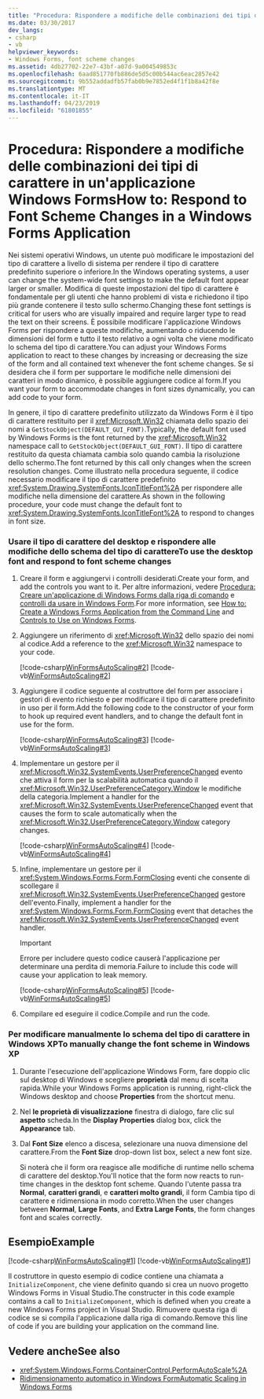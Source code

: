 ```yaml
---
title: "Procedura: Rispondere a modifiche delle combinazioni dei tipi di carattere in un'applicazione Windows Forms"
ms.date: 03/30/2017
dev_langs:
- csharp
- vb
helpviewer_keywords:
- Windows Forms, font scheme changes
ms.assetid: 4db27702-22e7-43bf-a07d-9a004549853c
ms.openlocfilehash: 6aad851770fb886de5d5c00b544ac6eac2857e42
ms.sourcegitcommit: 9b552addadfb57fab0b9e7852ed4f1f1b8a42f8e
ms.translationtype: MT
ms.contentlocale: it-IT
ms.lasthandoff: 04/23/2019
ms.locfileid: "61801855"
---
```

# <a name="how-to-respond-to-font-scheme-changes-in-a-windows-forms-application"></a><span data-ttu-id="e2935-102">Procedura: Rispondere a modifiche delle combinazioni dei tipi di carattere in un'applicazione Windows Forms</span><span class="sxs-lookup"><span data-stu-id="e2935-102">How to: Respond to Font Scheme Changes in a Windows Forms Application</span></span>
<span data-ttu-id="e2935-103">Nei sistemi operativi Windows, un utente può modificare le impostazioni del tipo di carattere a livello di sistema per rendere il tipo di carattere predefinito superiore o inferiore.</span><span class="sxs-lookup"><span data-stu-id="e2935-103">In the Windows operating systems, a user can change the system-wide font settings to make the default font appear larger or smaller.</span></span> <span data-ttu-id="e2935-104">Modifica di queste impostazioni del tipo di carattere è fondamentale per gli utenti che hanno problemi di vista e richiedono il tipo più grande contenere il testo sullo schermo.</span><span class="sxs-lookup"><span data-stu-id="e2935-104">Changing these font settings is critical for users who are visually impaired and require larger type to read the text on their screens.</span></span> <span data-ttu-id="e2935-105">È possibile modificare l'applicazione Windows Forms per rispondere a queste modifiche, aumentando o riducendo le dimensioni del form e tutto il testo relativo a ogni volta che viene modificato lo schema del tipo di carattere.</span><span class="sxs-lookup"><span data-stu-id="e2935-105">You can adjust your Windows Forms application to react to these changes by increasing or decreasing the size of the form and all contained text whenever the font scheme changes.</span></span> <span data-ttu-id="e2935-106">Se si desidera che il form per supportare le modifiche nelle dimensioni dei caratteri in modo dinamico, è possibile aggiungere codice al form.</span><span class="sxs-lookup"><span data-stu-id="e2935-106">If you want your form to accommodate changes in font sizes dynamically, you can add code to your form.</span></span>  
  
 <span data-ttu-id="e2935-107">In genere, il tipo di carattere predefinito utilizzato da Windows Form è il tipo di carattere restituito per il <xref:Microsoft.Win32> chiamata dello spazio dei nomi a `GetStockObject(DEFAULT_GUI_FONT)`.</span><span class="sxs-lookup"><span data-stu-id="e2935-107">Typically, the default font used by Windows Forms is the font returned by the <xref:Microsoft.Win32> namespace call to `GetStockObject(DEFAULT_GUI_FONT)`.</span></span> <span data-ttu-id="e2935-108">Il tipo di carattere restituito da questa chiamata cambia solo quando cambia la risoluzione dello schermo.</span><span class="sxs-lookup"><span data-stu-id="e2935-108">The font returned by this call only changes when the screen resolution changes.</span></span> <span data-ttu-id="e2935-109">Come illustrato nella procedura seguente, il codice necessario modificare il tipo di carattere predefinito <xref:System.Drawing.SystemFonts.IconTitleFont%2A> per rispondere alle modifiche nella dimensione del carattere.</span><span class="sxs-lookup"><span data-stu-id="e2935-109">As shown in the following procedure, your code must change the default font to <xref:System.Drawing.SystemFonts.IconTitleFont%2A> to respond to changes in font size.</span></span>  
  
### <a name="to-use-the-desktop-font-and-respond-to-font-scheme-changes"></a><span data-ttu-id="e2935-110">Usare il tipo di carattere del desktop e rispondere alle modifiche dello schema del tipo di carattere</span><span class="sxs-lookup"><span data-stu-id="e2935-110">To use the desktop font and respond to font scheme changes</span></span>  
  
1. <span data-ttu-id="e2935-111">Creare il form e aggiungervi i controlli desiderati.</span><span class="sxs-lookup"><span data-stu-id="e2935-111">Create your form, and add the controls you want to it.</span></span> <span data-ttu-id="e2935-112">Per altre informazioni, vedere [Procedura: Creare un'applicazione di Windows Forms dalla riga di comando](how-to-create-a-windows-forms-application-from-the-command-line.md) e [controlli da usare in Windows Form](./controls/controls-to-use-on-windows-forms.md).</span><span class="sxs-lookup"><span data-stu-id="e2935-112">For more information, see [How to: Create a Windows Forms Application from the Command Line](how-to-create-a-windows-forms-application-from-the-command-line.md) and [Controls to Use on Windows Forms](./controls/controls-to-use-on-windows-forms.md).</span></span>  
  
2. <span data-ttu-id="e2935-113">Aggiungere un riferimento di <xref:Microsoft.Win32> dello spazio dei nomi al codice.</span><span class="sxs-lookup"><span data-stu-id="e2935-113">Add a reference to the <xref:Microsoft.Win32> namespace to your code.</span></span>  
  
     [!code-csharp[WinFormsAutoScaling#2](~/samples/snippets/csharp/VS_Snippets_Winforms/WinFormsAutoScaling/CS/Form1.cs#2)]
     [!code-vb[WinFormsAutoScaling#2](~/samples/snippets/visualbasic/VS_Snippets_Winforms/WinFormsAutoScaling/VB/Form1.vb#2)]  
  
3. <span data-ttu-id="e2935-114">Aggiungere il codice seguente al costruttore del form per associare i gestori di evento richiesto e per modificare il tipo di carattere predefinito in uso per il form.</span><span class="sxs-lookup"><span data-stu-id="e2935-114">Add the following code to the constructor of your form to hook up required event handlers, and to change the default font in use for the form.</span></span>  
  
     [!code-csharp[WinFormsAutoScaling#3](~/samples/snippets/csharp/VS_Snippets_Winforms/WinFormsAutoScaling/CS/Form1.cs#3)]
     [!code-vb[WinFormsAutoScaling#3](~/samples/snippets/visualbasic/VS_Snippets_Winforms/WinFormsAutoScaling/VB/Form1.vb#3)]  
  
4. <span data-ttu-id="e2935-115">Implementare un gestore per il <xref:Microsoft.Win32.SystemEvents.UserPreferenceChanged> evento che attiva il form per la scalabilità automatica quando il <xref:Microsoft.Win32.UserPreferenceCategory.Window> le modifiche della categoria.</span><span class="sxs-lookup"><span data-stu-id="e2935-115">Implement a handler for the <xref:Microsoft.Win32.SystemEvents.UserPreferenceChanged> event that causes the form to scale automatically when the <xref:Microsoft.Win32.UserPreferenceCategory.Window> category changes.</span></span>  
  
     [!code-csharp[WinFormsAutoScaling#4](~/samples/snippets/csharp/VS_Snippets_Winforms/WinFormsAutoScaling/CS/Form1.cs#4)]
     [!code-vb[WinFormsAutoScaling#4](~/samples/snippets/visualbasic/VS_Snippets_Winforms/WinFormsAutoScaling/VB/Form1.vb#4)]  
  
5. <span data-ttu-id="e2935-116">Infine, implementare un gestore per il <xref:System.Windows.Forms.Form.FormClosing> eventi che consente di scollegare il <xref:Microsoft.Win32.SystemEvents.UserPreferenceChanged> gestore dell'evento.</span><span class="sxs-lookup"><span data-stu-id="e2935-116">Finally, implement a handler for the <xref:System.Windows.Forms.Form.FormClosing> event that detaches the <xref:Microsoft.Win32.SystemEvents.UserPreferenceChanged> event handler.</span></span>  
  
     > [!IMPORTANT]
     > <span data-ttu-id="e2935-117">Errore per includere questo codice causerà l'applicazione per determinare una perdita di memoria.</span><span class="sxs-lookup"><span data-stu-id="e2935-117">Failure to include this code will cause your application to leak memory.</span></span>  
  
     [!code-csharp[WinFormsAutoScaling#5](~/samples/snippets/csharp/VS_Snippets_Winforms/WinFormsAutoScaling/CS/Form1.cs#5)]
     [!code-vb[WinFormsAutoScaling#5](~/samples/snippets/visualbasic/VS_Snippets_Winforms/WinFormsAutoScaling/VB/Form1.vb#5)]  
  
6. <span data-ttu-id="e2935-118">Compilare ed eseguire il codice.</span><span class="sxs-lookup"><span data-stu-id="e2935-118">Compile and run the code.</span></span>  
  
### <a name="to-manually-change-the-font-scheme-in-windows-xp"></a><span data-ttu-id="e2935-119">Per modificare manualmente lo schema del tipo di carattere in Windows XP</span><span class="sxs-lookup"><span data-stu-id="e2935-119">To manually change the font scheme in Windows XP</span></span>  
  
1. <span data-ttu-id="e2935-120">Durante l'esecuzione dell'applicazione Windows Form, fare doppio clic sul desktop di Windows e scegliere **proprietà** dal menu di scelta rapida.</span><span class="sxs-lookup"><span data-stu-id="e2935-120">While your Windows Forms application is running, right-click the Windows desktop and choose **Properties** from the shortcut menu.</span></span>  
  
2. <span data-ttu-id="e2935-121">Nel **le proprietà di visualizzazione** finestra di dialogo, fare clic sul **aspetto** scheda.</span><span class="sxs-lookup"><span data-stu-id="e2935-121">In the **Display Properties** dialog box, click the **Appearance** tab.</span></span>  
  
3. <span data-ttu-id="e2935-122">Dal **Font Size** elenco a discesa, selezionare una nuova dimensione del carattere.</span><span class="sxs-lookup"><span data-stu-id="e2935-122">From the **Font Size** drop-down list box, select a new font size.</span></span>  
  
     <span data-ttu-id="e2935-123">Si noterà che il form ora reagisce alle modifiche di runtime nello schema di carattere del desktop.</span><span class="sxs-lookup"><span data-stu-id="e2935-123">You'll notice that the form now reacts to run-time changes in the desktop font scheme.</span></span> <span data-ttu-id="e2935-124">Quando l'utente passa tra **Normal**, **caratteri grandi**, e **caratteri molto grandi**, il form Cambia tipo di carattere e ridimensiona in modo corretto.</span><span class="sxs-lookup"><span data-stu-id="e2935-124">When the user changes between **Normal**, **Large Fonts**, and **Extra Large Fonts**, the form changes font and scales correctly.</span></span>  
  
## <a name="example"></a><span data-ttu-id="e2935-125">Esempio</span><span class="sxs-lookup"><span data-stu-id="e2935-125">Example</span></span>  
 [!code-csharp[WinFormsAutoScaling#1](~/samples/snippets/csharp/VS_Snippets_Winforms/WinFormsAutoScaling/CS/Form1.cs#1)]
 [!code-vb[WinFormsAutoScaling#1](~/samples/snippets/visualbasic/VS_Snippets_Winforms/WinFormsAutoScaling/VB/Form1.vb#1)]  
  
 <span data-ttu-id="e2935-126">Il costruttore in questo esempio di codice contiene una chiamata a `InitializeComponent`, che viene definito quando si crea un nuovo progetto Windows Forms in Visual Studio.</span><span class="sxs-lookup"><span data-stu-id="e2935-126">The constructer in this code example contains a call to `InitializeComponent`, which is defined when you create a new Windows Forms project in Visual Studio.</span></span> <span data-ttu-id="e2935-127">Rimuovere questa riga di codice se si compila l'applicazione dalla riga di comando.</span><span class="sxs-lookup"><span data-stu-id="e2935-127">Remove this line of code if you are building your application on the command line.</span></span>  
  
## <a name="see-also"></a><span data-ttu-id="e2935-128">Vedere anche</span><span class="sxs-lookup"><span data-stu-id="e2935-128">See also</span></span>

- <xref:System.Windows.Forms.ContainerControl.PerformAutoScale%2A>
- [<span data-ttu-id="e2935-129">Ridimensionamento automatico in Windows Form</span><span class="sxs-lookup"><span data-stu-id="e2935-129">Automatic Scaling in Windows Forms</span></span>](automatic-scaling-in-windows-forms.md)
